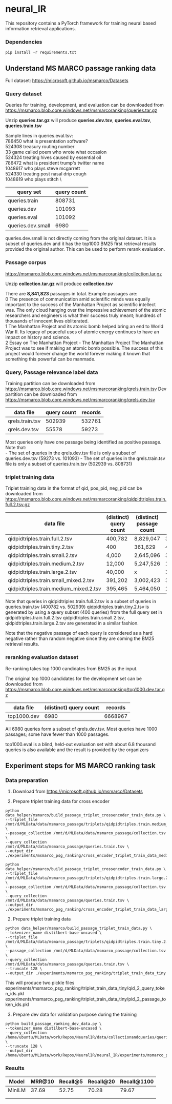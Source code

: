 # neural_IR

This repository contains a PyTorch framework for training neural based information retrieval applications.

### Dependencies
```
pip install -r requirements.txt
```

## Understand MS MARCO passage ranking data

Full dataset: https://microsoft.github.io/msmarco/Datasets

### Query dataset

Queries for training, development, and evaluation can be downloaded from https://msmarco.blob.core.windows.net/msmarcoranking/queries.tar.gz

Unzip **queries.tar.gz** will produce **queries.dev.tsv**, **queries.eval.tsv**, **queries.train.tsv**

Sample lines in queries.eval.tsv: \
786450  what is presentation software? \
524308  treasury routing number \
33       game called poem who wrote what occasion \
524324  treating hives caused by essential oil \
786472  what is president trump's twitter name \
1048617 who plays steve mcgarrett \
524330  treating post nasal drip cough \
1048619 who plays stitch \

query set | query count
--- | ---
queries.train | 808731
queries.dev | 101093
queries.eval | 101092
queries.dev.small | 6980

queries.dev.small is not directly coming from the original dataset. It is a subset of queries.dev and it has the top1000 BM25 first retrieval results provided the original author. This can be used to perform rerank evaluation.

### Passage corpus

https://msmarco.blob.core.windows.net/msmarcoranking/collection.tar.gz

Unzip **collection.tar.gz** will produce **collection.tsv**

There are **8,841,823** passages in total. Example passages are:\
0       The presence of communication amid scientific minds was equally important to the success of the Manhattan Project as scientific intellect was. The only cloud hanging over the impressive achievement of the atomic researchers and engineers is what their success truly meant; hundreds of thousands of innocent lives obliterated. \
1       The Manhattan Project and its atomic bomb helped bring an end to World War II. Its legacy of peaceful uses of atomic energy continues to have an impact on history and science. \
2       Essay on The Manhattan Project - The Manhattan Project The Manhattan Project was to see if making an atomic bomb possible. The success of this project would forever change the world forever making it known that something this powerful can be manmade.

### Query, Passage relevance label data

Training partition can be downloaded from https://msmarco.blob.core.windows.net/msmarcoranking/qrels.train.tsv
Dev partition can be downloaded from https://msmarco.blob.core.windows.net/msmarcoranking/qrels.dev.tsv

data file | query count | records
--- | --- | ---
qrels.train.tsv | 502939 | 532761
qrels.dev.tsv | 55578 | 59273


Most queries only have one passage being identified as positive passage. Note that: \
    - The set of queries in the qrels.dev.tsv file is only a subset of queries.dev.tsv (59273 vs. 101093)
    - The set of queries in the qrels.train.tsv file is only a subset of queries.train.tsv (502939 vs. 808731)


### triplet training data

Triplet training data in the format of qid, pos_pid, neg_pid can be downloaded from https://msmarco.blob.core.windows.net/msmarcoranking/qidpidtriples.train.full.2.tsv.gz

data file | (distinct) query count | (distinct) passage count | records
--- | --- | --- | ---
qidpidtriples.train.full.2.tsv | 400,782 | 8,829,047 | 397,768,673
qidpidtriples.train.tiny.2.tsv | 400 | 361,629 | 402,026
qidpidtriples.train.small.2.tsv | 4,000 | 2,645,096 |3,978,527
qidpidtriples.train.medium.2.tsv | 12,000 | 5,247,526 | 11,988,093
qidpidtriples.train.large.2.tsv | 40,000 | x | 39,811,288
qidpidtriples.train.small_mixed.2.tsv | 391,202 | 3,002,423 | 3,977,687
qidpidtriples.train.medium_mixed.2.tsv | 395,465 | 5,464,050 | 11,933,060

Note that queries in qidpidtriples.train.full.2.tsv is a subset of queries in queries.train.tsv (400782 vs. 502939)
qidpidtriples.train.tiny.2.tsv is generated by using a query subset (400 queries) from the full query set in qidpidtriples.train.full.2.tsv
qidpidtriples.train.small.2.tsv, qidpidtriples.train.large.2.tsv are generated in a similar fashion.

Note that the negative passage of each query is considered as a hard negative rather than random negative since they are coming the BM25 retrieval results.

### reranking evaluation dataset

Re-ranking takes top 1000 candidates from BM25 as the input.

The original top 1000 candidates for the development set can be downloaded from https://msmarco.blob.core.windows.net/msmarcoranking/top1000.dev.tar.gz

data file | (distinct) query count | records
--- | --- | ---
top1000.dev | 6980 | 6668967

All 6980 queries form a subset of qrels.dev.tsv. Most queries have 1000 passages; some have fewer than 1000 passages.

top1000.eval is a blind, held-out evaluation set with about 6.8 thousand queries is also available and the result is provided by the organizers

## Experiment steps for MS MARCO ranking task

### Data preparation

1) Download from https://microsoft.github.io/msmarco/Datasets

2) Prepare triplet training data for cross encoder 
```
python data_helper/msmarco/build_passage_triplet_crossencoder_train_data.py \
--triplet_file /mnt/d/MLData/data/msmarco_passage/triplets/qidpidtriples.train.medium_mixed.2.tsv \
--passage_collection /mnt/d/MLData/data/msmarco_passage/collection.tsv \
--query_collection /mnt/d/MLData/data/msmarco_passage/queries.train.tsv \
--output_dir ./experiments/msmarco_psg_ranking/cross_encoder_triplet_train_data_medium_mixed
```

```
python data_helper/msmarco/build_passage_triplet_crossencoder_train_data.py \
--triplet_file /mnt/d/MLData/data/msmarco_passage/triplets/qidpidtriples.train.large.2.tsv \
--passage_collection /mnt/d/MLData/data/msmarco_passage/collection.tsv \
--query_collection /mnt/d/MLData/data/msmarco_passage/queries.train.tsv \
--output_dir ./experiments/msmarco_psg_ranking/cross_encoder_triplet_train_data_large
```


2) Prepare triplet training data
```
python data_helper/msmarco/build_passage_triplet_train_data.py \
--tokenizer_name distilbert-base-uncased \
--triplet_file /mnt/d/MLData/data/msmarco_passage/triplets/qidpidtriples.train.tiny.2.tsv \
--passage_collection /mnt/d/MLData/data/msmarco_passage/collection.tsv \
--query_collection /mnt/d/MLData/data/msmarco_passage/queries.train.tsv \
--truncate 128 \
--output_dir ./experiments/msmarco_psg_ranking/triplet_train_data_tiny
```
This will produce two pickle files
experiments/msmarco_psg_ranking/triplet_train_data_tiny/qid_2_query_token_ids.pkl
experiments/msmarco_psg_ranking/triplet_train_data_tiny/pid_2_passage_token_ids.pkl

3) Prepare dev data for validation purpose during the training
```
python build_passage_ranking_dev_data.py \
--tokenizer_name distilbert-base-uncased \
--query_collection /home/ubuntu/MLData/work/Repos/NeuralIR/data/collectionandqueries/queries.dev.small.tsv \
--truncate 128 \
--output_dir /home/ubuntu/MLData/work/Repos/NeuralIR/neural_IR/experiments/msmarco_psg/dev_data
```

### Results

| Model  | MRR@10 | Recall@5 | Recall@20 | Recall@1100 |
|--------|--------|----------|-----------|-------------|
| MiniLM | 37.69  | 52.75    | 70.28     | 79.67       |
|        |        |          |           |             |
|        |        |          |           |             |